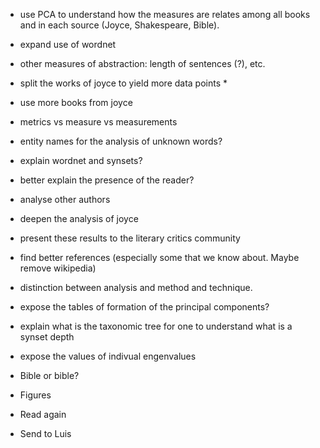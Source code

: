 * use PCA to understand how the measures are relates among all books
and in each source (Joyce, Shakespeare, Bible).
* expand use of wordnet
* other measures of abstraction:
length of sentences (?), etc.
* split the works of joyce to yield more data points *
* use more books from joyce
* metrics vs measure vs measurements
* entity names for the analysis of unknown words?
* explain wordnet and synsets?
* better explain the presence of the reader?
* analyse other authors
* deepen the analysis of joyce
* present these results to the literary critics community
* find better references (especially some that we know about. Maybe
  remove wikipedia)
* distinction between analysis and method and technique.
* expose the tables of formation of the principal components?
* explain what is the taxonomic tree for one to understand what is a
  synset depth
* expose the values of indivual engenvalues
* Bible or bible?


* Figures
* Read again
* Send to Luis



